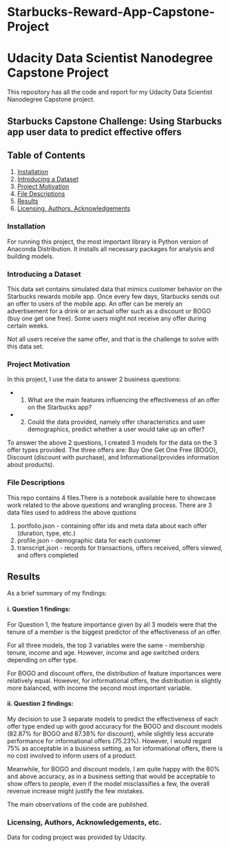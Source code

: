 # Starbucks-Reward-App-Capstone-Project 

# Udacity Data Scientist Nanodegree Capstone Project

This repository has all the code and report for my Udacity Data Scientist Nanodegree Capstone project.

## Starbucks Capstone Challenge: Using Starbucks app user data to predict effective offers

## Table of Contents
1. [Installation](#installation)
2. [Introducing a Dataset](#dataset-introduction)
3. [Project Motivation](#project-motivation)
4. [File Descriptions](#files)
5. [Results](#results)
6. [Licensing, Authors, Acknowledgements](#license)

### Installation <a name="installation"></a>
For running this project, the most important library is Python version of Anaconda Distribution. It installs all necessary packages for analysis and building models. 

### Introducing a Dataset <a name="dataset-introduction"></a>
This data set contains simulated data that mimics customer behavior on the Starbucks rewards mobile app. Once every few days, Starbucks sends out an offer to users of the mobile app. An offer can be merely an advertisement for a drink or an actual offer such as a discount or BOGO (buy one get one free). Some users might not receive any offer during certain weeks.

Not all users receive the same offer, and that is the challenge to solve with this data set.

### Project Motivation <a name="project-motivation"></a>
In this project, I use the data to answer 2 business questions:

  - 1. What are the main features influencing the effectiveness of an offer on the Starbucks app?
  - 2. Could the data provided, namely offer characteristics and user demographics, predict whether a user would take up an offer?

To answer the above 2 questions, I created 3 models for the data on the 3 offer types provided. The three offers are: Buy One Get One Free (BOGO), Discount (discount with purchase), and Informational (provides information about products).

### File Descriptions <a name="files"></a>
This repo contains 4 files.There is a notebook available here to showcase work related to the above questions and wrangling process. There are 3 data files used to address the above qustions
1. portfolio.json - containing offer ids and meta data about each offer (duration, type, etc.)
2. profile.json - demographic data for each customer
3. transcript.json - records for transactions, offers received, offers viewed, and offers completed

## Results<a name="results"></a>

As a brief summary of my findings:
#### i. Question 1 findings:
For Question 1, the feature importance given by all 3 models were that the tenure of a member is the biggest predictor of the effectiveness of an offer.

For all three models, the top 3 variables were the same - membership tenure, income and age. However, income and age switched orders depending on offer type. 

For BOGO and discount offers, the distribution of feature importances were relatively equal. However, for informational offers, the distribution is slightly more balanced, with income the second most important variable.

#### ii. Question 2 findings:

My decision to use 3 separate models to predict the effectiveness of each offer type ended up with good accuracy for the BOGO and discount models (82.87% for BOGO and 87.38% for discount), while slightly less accurate performance for informational offers (75.23%). However, I would regard 75% as acceptable in a business setting, as for informational offers, there is no cost involved to inform users of a product.

Meanwhile, for BOGO and discount models, I am quite happy with the 80% and above accuracy, as in a business setting that would be acceptable to show offers to people, even if the model misclassifies a few, the overall revenue increase might justify the few mistakes.


The main observations of the code are published.

### Licensing, Authors, Acknowledgements, etc.<a name="license"></a>

Data for coding project was provided by Udacity.


